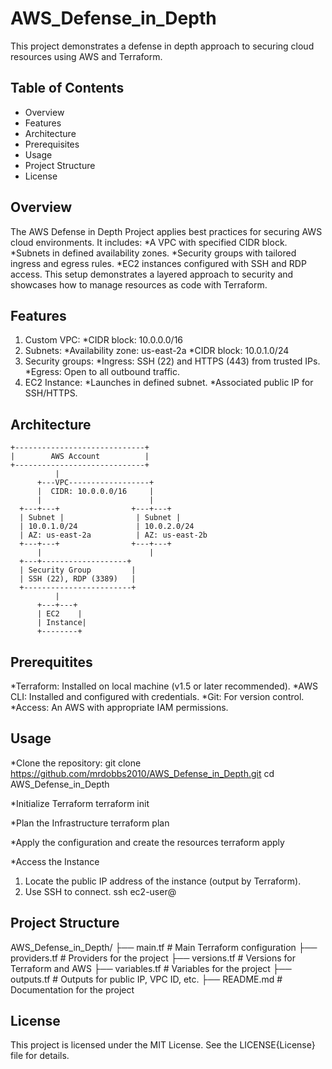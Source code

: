# AWS_Defense_in_Depth
This project demonstrates a defense in depth approach to securing cloud resources using AWS and Terraform.

## Table of Contents
* Overview
* Features
* Architecture
* Prerequisites
* Usage
* Project Structure
* License

## Overview
The AWS Defense in Depth Project applies best practices for securing AWS cloud environments. It includes:
  *A VPC with specified CIDR block.
  *Subnets in defined availability zones.
  *Security groups with tailored ingress and egress rules.
  *EC2 instances configured with SSH and RDP access.
This setup demonstrates a layered approach to security and showcases how to manage resources as code with Terraform.

## Features
  1. Custom VPC:
     *CIDR block: 10.0.0.0/16
  2. Subnets:
     *Availability zone: us-east-2a
     *CIDR block: 10.0.1.0/24
  3. Security groups:
     *Ingress: SSH (22) and HTTPS (443) from trusted IPs.
     *Egress: Open to all outbound traffic.
  4. EC2 Instance:
     *Launches in defined subnet.
     *Associated public IP for SSH/HTTPS.

## Architecture
```
+-----------------------------+
|        AWS Account          |
+-----------------------------+
          |
      +---VPC------------------+
      |  CIDR: 10.0.0.0/16     |
      |                        |
  +---+---+                +---+---+
  | Subnet |                | Subnet |
  | 10.0.1.0/24             | 10.0.2.0/24
  | AZ: us-east-2a          | AZ: us-east-2b
  +---+---+                +---+---+
      |                        |
  +---+-------------------+
  | Security Group         |
  | SSH (22), RDP (3389)   |
  +------------------------+
          |
      +---+---+
      | EC2    |
      | Instance|
      +--------+
```
## Prerequitites
*Terraform: Installed on local machine (v1.5 or later recommended).
*AWS CLI: Installed and configured with credentials.
*Git: For version control.
*Access: An AWS with appropriate IAM permissions.

## Usage
*Clone the repository:
  git clone https://github.com/mrdobbs2010/AWS_Defense_in_Depth.git
  cd AWS_Defense_in_Depth

*Initialize Terraform
  terraform init

*Plan the Infrastructure
  terraform plan

*Apply the configuration and create the resources
  terraform apply

*Access the Instance
  1. Locate the public IP address of the instance (output by Terraform).
  2. Use SSH to connect.
    ssh ec2-user@<instance-public-ip>

## Project Structure
AWS_Defense_in_Depth/
├── main.tf               # Main Terraform configuration
├── providers.tf          # Providers for the project
├── versions.tf           # Versions for Terraform and AWS
├── variables.tf          # Variables for the project
├── outputs.tf            # Outputs for public IP, VPC ID, etc.
├── README.md             # Documentation for the project

## License
This project is licensed under the MIT License. See the LICENSE{License} file for details.
